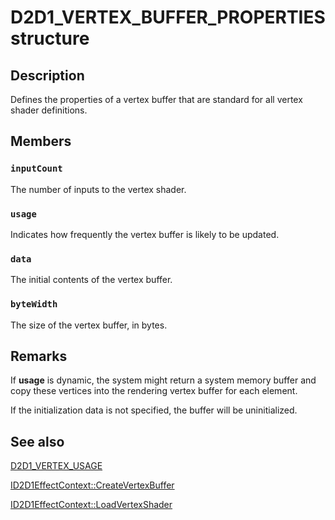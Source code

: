 # D2D1_VERTEX_BUFFER_PROPERTIES structure

## Description

Defines the properties of a vertex buffer that are standard for all vertex shader definitions.

## Members

### `inputCount`

The number of inputs to the vertex shader.

### `usage`

Indicates how frequently the vertex buffer is likely to be updated.

### `data`

The initial contents of the vertex buffer.

### `byteWidth`

The size of the vertex buffer, in bytes.

## Remarks

If **usage** is dynamic, the system might return a system memory buffer and copy these vertices into the rendering vertex buffer for each element.

If the initialization data is not specified, the buffer will be uninitialized.

## See also

[D2D1_VERTEX_USAGE](https://learn.microsoft.com/windows/desktop/api/d2d1effectauthor/ne-d2d1effectauthor-d2d1_vertex_usage)

[ID2D1EffectContext::CreateVertexBuffer](https://learn.microsoft.com/windows/desktop/api/d2d1effectauthor/nf-d2d1effectauthor-id2d1effectcontext-createvertexbuffer)

[ID2D1EffectContext::LoadVertexShader](https://learn.microsoft.com/windows/desktop/api/d2d1effectauthor/nf-d2d1effectauthor-id2d1effectcontext-loadvertexshader)